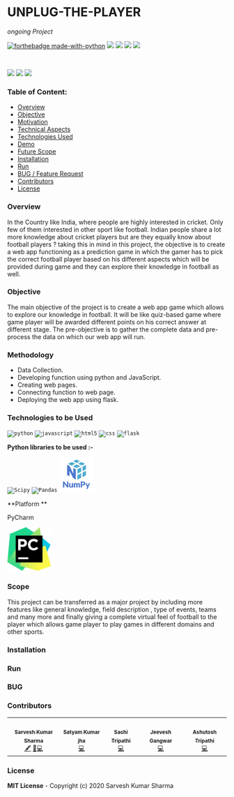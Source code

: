 # UNPLUG-THE-PLAYER

_ongoing Project_

   [![forthebadge made-with-python](http://ForTheBadge.com/images/badges/made-with-python.svg)](https://www.python.org/) 
   ![](https://img.shields.io/github/license/shsarv/UNPLUG-THE-PLAYER?style=for-the-badge)
   ![](https://img.shields.io/badge/build-flask1.1.1-blue?style=for-the-badge&logo=flask&logoColor=white)
   ![](https://img.shields.io/github/issues-pr/shsarv/UNPLUG-THE-PLAYER?style=for-the-badge)
   ![](https://img.shields.io/github/issues-pr-closed/shsarv/UNPLUG-THE-PLAYER?style=for-the-badge)
   
   <br>
   
   ![](https://img.shields.io/github/repo-size/shsarv/UNPLUG-THE-PLAYER?color=e02c73&style=flat-square)
   ![](https://img.shields.io/tokei/lines/github/shsarv/UNPLUG-THE-PLAYER?color=orange&logoColor=blue&style=flat-square)
    ![](https://img.shields.io/github/languages/top/shsarv/UNPLUG-THE-PLAYER?color=blueviolet&style=flat-square)

### Table of Content:


* [Overview]()
* [Objective]()
* [Motivation]()
* [Technical Aspects]()
* [Technologies Used]()
* [Demo]()
* [Future Scope]()
* [Installation]()
* [Run]()
* [BUG / Feature Request]()
* [Contributors]()
* [License]()




### Overview

In the Country like India, where people are highly interested in cricket. Only few of them interested in other sport like football. Indian people share a lot more knowledge about cricket players but are they equally know about football players ? taking this in mind in this project, the objective is to create a web app functioning as a prediction game in which the gamer has to pick the correct football player based on his different aspects which will be provided during game and they can explore their knowledge in football as well.

### Objective

The main objective of the project is to create a web app game which allows to explore our knowledge in football. It will be like quiz-based game where game player will be awarded different points on his correct answer at different stage. The pre-objective is to gather the complete data and pre-process the data on which our web app will run.

### Methodology

- Data Collection.
- Developing function using python and JavaScript.
- Creating web pages.
- Connecting function to web page.
- Deploying the web app using flask.

### Technologies to be Used


<code><img height="90" src="https://devicons.github.io/devicon/devicon.git/icons/python/python-original.svg" title="python"></code>
<code><img height="90" src="https://devicons.github.io/devicon/devicon.git/icons/javascript/javascript-original.svg" title="javascript"></code>
<code><img height="90" src="https://devicons.github.io/devicon/devicon.git/icons/html5/html5-original-wordmark.svg" title="html5"></code>
<code><img height="90" src="https://devicons.github.io/devicon/devicon.git/icons/css3/css3-original-wordmark.svg" title="css"></code>
<code><img height="90" src="https://www.vectorlogo.zone/logos/pocoo_flask/pocoo_flask-icon.svg" title="flask"></code>

<!--1. HTML
2. CSS
3. JavaScript
4. Flask
5. Python -->

**Python libraries to be used :-**


<code><img height="80" src="https://www.fullstackpython.com/img/logos/scipy.png" title="Scipy"></code>
<code><img height="80" src="https://camo.githubusercontent.com/5cb734f6fc37f645dc900e35559c60d91cc6b550/68747470733a2f2f6465762e70616e6461732e696f2f7374617469632f696d672f70616e6461732e737667" title="Pandas"></code>
<code><img height="80" src="https://raw.githubusercontent.com/shsarv/shsarv/master/re/numpy.png" title="Numpy"></code>



**Platform **

PyCharm


<code><img height="100" src="https://raw.githubusercontent.com/shsarv/shsarv/master/re/pycharm.jpg" title="Pycharm"></code>


### Scope 

This project can be transferred as a major project by including more features like general knowledge, field description , type of events, teams and many more and finally giving a complete virtual feel of football to the player which allows game player to play games in different domains and other sports.


### Installation


### Run


### BUG


### Contributors

<table>
  <tr>
    <td align="center"><a href="https://github.com/shsarv"><img src="https://avatars2.githubusercontent.com/u/55739302?s=400&u=1e7714cb1cbe3437a527a877486c94611f0e7ab0&v=4" width="100px;" alt=""/><br /><sub><b>Sarvesh Kumar Sharma</b></sub></a><br /><a href="#" title="Content">🖋</a> <a href="https://github.com/shsarv/UNPLUG-THE-PLAYER/commits?author=shsarv" title="Documentation">📖</a><a href="https://github.com/shsarv/UNPLUG-THE-PLAYER/commits?author=shsarv" title="Code">💻</a></td>
   <td align="center"><a href="https://github.com/satyamjha1710"><img src="https://avatars1.githubusercontent.com/u/61418608?s=400&v=4" width="100px;" alt=""/><br /><sub><b>Satyam Kumar jha</b></sub></a><br /><a href="https://github.com/shsarv/UNPLUG-THE-PLAYER/commits?author=satyamjha1710" title="Code">💻</a></td>
    <td align="center"><a href="https://github.com/sachi42"><img src="https://media-exp1.licdn.com/dms/image/C5603AQGLYgAuch85sQ/profile-displayphoto-shrink_400_400/0?e=1608163200&v=beta&t=owDq8APH_6iVYtu1g4i3pdEis3vKN6EcfOqMoc-TpXk" width="100px;" alt=""/><br /><sub><b>Sachi Tripathi</b></sub></a><br /><a href="https://github.com/shsarv/UNPLUG-THE-PLAYER/commits?author=sachi42" title="Code">💻</a></td>
    <td align="center"><a href=https://github.com/jeeveshgangw"><img src="https://media-exp1.licdn.com/dms/image/C5103AQELSMJj73lX6A/profile-displayphoto-shrink_400_400/0?e=1608163200&v=beta&t=UUR4lT_W1fA0OXz-_Pw2dwD4czAkB9pXgh7IHu30g4g" width="100px;" alt=""/><br /><sub><b>Jeevesh Gangwar</b></sub></a><br /><a href="https://github.com/shsarv/UNPLUG-THE-PLAYER/commits?author=jeeveshgangw" title="Code">💻</a></td>
     <td align="center"><a href="https://github.com/ashu-tripathi"><img src="https://avatars3.githubusercontent.com/u/54040025?s=460&u=9969e2722257bb7dda216d5d086e0c51670e34f4&v=4" width="100px;" alt=""/><br /><sub><b>Ashutosh Tripathi</b></sub></a><br /><a href="https://github.com/shsarv/UNPLUG-THE-PLAYER/commits?author=ashu-tripathi" title="Code">💻</a></td>
   
   <tr>
    <table>

### License

**MIT License** - Copyright (c) 2020 Sarvesh Kumar Sharma
